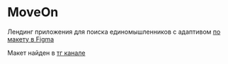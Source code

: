 # MoveOn
Лендинг приложения для поиска единомышленников с адаптивом [по макету в Figma](https://www.figma.com/file/9cMVfVpYfqQQgghtRFHxZW/Untitled-(Copy)?type=design&node-id=0-1&mode=design&t=rL5UkUnewbGVKaTF-0)

Макет найден в [тг канале](https://web.telegram.org/a/#-1222821563)
